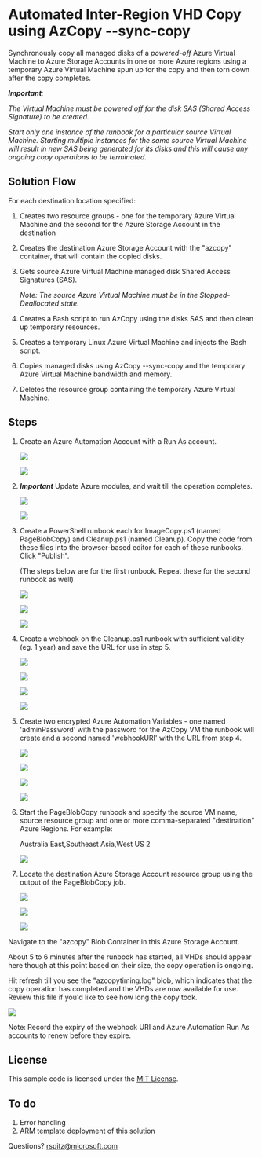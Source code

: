 # Automated Inter-Region VHD Copy using AzCopy --sync-copy


Synchronously copy all managed disks of a _powered-off_ Azure Virtual Machine to Azure Storage Accounts in one or more Azure regions using a temporary Azure Virtual Machine spun up for the copy and then torn down after the copy completes. 

_***Important***:_

_The Virtual Machine must be powered off for the disk SAS (Shared Access Signature) to be created._

_Start only one instance of the runbook for a particular source Virtual Machine. Starting multiple instances for the same source Virtual Machine will result in new SAS being generated for its disks and this will cause any ongoing copy operations to be terminated._

## Solution Flow

For each destination location specified:

1. Creates two resource groups - one for the temporary Azure Virtual Machine and the second for the Azure Storage Account in the destination

2. Creates the destination Azure Storage Account with the "azcopy" container, that will contain the copied disks.

3. Gets source Azure Virtual Machine managed disk Shared Access Signatures (SAS).

    _Note: The source Azure Virtual Machine must be in the Stopped-Deallocated state._

4. Creates a Bash script to run AzCopy using the disks SAS and then clean up temporary resources.

5. Creates a temporary Linux Azure Virtual Machine and injects the Bash script.

6. Copies managed disks using AzCopy --sync-copy and the temporary Azure Virtual Machine bandwidth and memory.

7. Deletes the resource group containing the temporary Azure Virtual Machine.

## Steps

1. Create an Azure Automation Account with a Run As account.

    ![](https://github.com/richardspitz/imagefactory/raw/master/images/AutoAccCreate.JPG)

    ![](https://github.com/richardspitz/imagefactory/raw/master/images/AutoAccount.JPG)

2. ***Important*** Update Azure modules, and wait till the operation completes.

    ![](https://github.com/richardspitz/imagefactory/raw/master/images/UpdateAzureModules.JPG)
    
    ![](https://github.com/richardspitz/imagefactory/raw/master/images/UpdateAzureModules1.JPG)
    
3. Create a PowerShell runbook each for ImageCopy.ps1 (named PageBlobCopy) and Cleanup.ps1 (named Cleanup). Copy the code from these files into the browser-based editor for each of these runbooks. Click "Publish".

    (The steps below are for the first runbook. Repeat these for the second runbook as well)

    ![](https://github.com/richardspitz/imagefactory/raw/master/images/Runbook.JPG)
    
    ![](https://github.com/richardspitz/imagefactory/raw/master/images/Runbook1.JPG)

    ![](https://github.com/richardspitz/imagefactory/raw/master/images/Runbook2.JPG)

4. Create a webhook on the Cleanup.ps1 runbook with sufficient validity (eg. 1 year) and save the URL for use in step 5.

    ![](https://github.com/richardspitz/imagefactory/raw/master/images/Webhook0.JPG)
    
    ![](https://github.com/richardspitz/imagefactory/raw/master/images/Webhook01.JPG)
    
    ![](https://github.com/richardspitz/imagefactory/raw/master/images/Webhook1.JPG)

    ![](https://github.com/richardspitz/imagefactory/raw/master/images/Webhook2.JPG)

5. Create two encrypted Azure Automation Variables - one named 'adminPassword' with the password for the AzCopy VM the runbook will create and a second named 'webhookURI' with the URL from step 4. 

    ![](https://github.com/richardspitz/imagefactory/raw/master/images/Variables.JPG)

    ![](https://github.com/richardspitz/imagefactory/raw/master/images/Variables1.JPG)

    ![](https://github.com/richardspitz/imagefactory/raw/master/images/Variables2.JPG)

    ![](https://github.com/richardspitz/imagefactory/raw/master/images/Variables3.JPG)

6. Start the PageBlobCopy runbook and specify the source VM name, source resource group and one or more comma-separated "destination" Azure Regions. For example:

    Australia East,Southeast Asia,West US 2

    ![](https://github.com/richardspitz/imagefactory/raw/master/images/StartRunbook.JPG)

7. Locate the destination Azure Storage Account resource group using the output of the PageBlobCopy job.

    ![](https://github.com/richardspitz/imagefactory/raw/master/images/RunbookOutput1.JPG)

    ![](https://github.com/richardspitz/imagefactory/raw/master/images/RunbookOutput2.JPG)

    ![](https://github.com/richardspitz/imagefactory/raw/master/images/RunbookOutput3.JPG)

Navigate to the "azcopy" Blob Container in this Azure Storage Account. 

About 5 to 6 minutes after the runbook has started, all VHDs should appear here though at this point based on their size, the copy operation is ongoing. 

Hit refresh till you see the "azcopytiming.log" blob, which indicates that the copy operation has completed and the VHDs are now available for use. Review this file if you'd like to see how long the copy took.

![](https://github.com/richardspitz/imagefactory/raw/master/images/CopyComplete.JPG)


Note:
Record the expiry of the webhook URI and Azure Automation Run As accounts to renew before they expire.

## License

This sample code is licensed under the [MIT License](https://github.com/richardspitz/imagefactory/raw/master/LICENSE).

## To do

1. Error handling
2. ARM template deployment of this solution

Questions? rspitz@microsoft.com 
